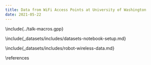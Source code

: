 ```yaml
---
title: Data from WiFi Access Points at University of Washington
date: 2021-05-22
---
```



\include{../talk-macros.gpp}

\include{_datasets/includes/datasets-notebook-setup.md}

\include{_datasets/includes/robot-wireless-data.md}

\references
